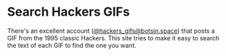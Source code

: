 # Search Hackers GIFs

There's an excellent account ([@hackers_gifs@botsin.space](https://botsin.space/@hackers_gifs/)) that posts a GIF from the 1995 classic Hackers. This site tries to make it easy to search the text of each GIF to find the one you want.
